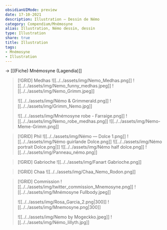 ```yaml
---
obsidianUIMode: preview
date: 17-10-2021
description: Illustration — Dessin de Némo
category: Compendium/Mnémosyne
alias: Illustration, Némo dessin, dessin
type: Illustration
share: true
title: Illustration
tags:
- Mnémosyne
- Illustration
---
```

→ [[(Fiche) Mnémosyne (Lagendia)]]

> [!GRID] Medhas
> ![[../../assets/img/Nemo_Medhas.png]] ![[../../assets/img/Nemo_funny_medhas.jpeg]] ![[../../assets/img/Nemo_Grimm.jpeg]] 
> 
> ![[../../assets/img/Némo & Grimmerald.png]] ![[../../assets/img/Grimm_Nemo.jpg]]
> 
> ![[../../assets/img/Mnémosyne robe - Farraige.png]] ![[../../assets/img/Nemo_robe_medhas.png]] ![[../../assets/img/Nemo-Meme-Grimm.png]]

> [!GRID] Phil
> ![[../../assets/img/Némo — Dolce 1.png]] ![[../../assets/img/Némo guirlande Dolce.png]] ![[../../assets/img/Némo portrait Dolce.png|]]
> ![[../../assets/img/Némo half dolce.png]] ![[../../assets/img/Panneau_némo.png]]

> [!GRID] Gabrioche
> ![[../../assets/img/Fanart Gabrioche.png]]

>[!GRID] Chaa
> ![[../../assets/img/Chaa_Nemo_Rodon.png]]


>[!GRID] Commission
>![[../../assets/img/twitter_commission_Mnemosyne.png]] ![[../../assets/img/Mnémosyne Fullbody.jpeg]] 
>
>![[../../assets/img/Rosa_Garcia_2.png|300]] ![[../../assets/img/Mnemosyne.png|300]]
>
> ![[../../assets/img/Nemo by Mogeckko.jpeg]] ![[../../assets/img/Némo_lillyth.jpg]]
>
